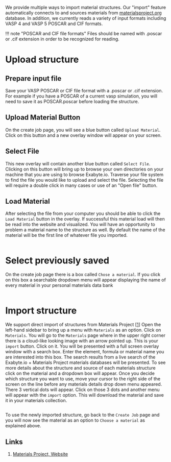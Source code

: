 <!-- by MH -->

We provide multiple ways to import material structures.  Our "import" feature automatically connects to and sources materials from [materialsproject.org](https://materialsproject.org) database. In addition, we currently reads a variety of input formats including VASP 4 and VASP 5 POSCAR and CIF formats.

!!! note "POSCAR and CIF file formats"
    Files should be named with .poscar or .cif extension in order to be recognized for reading.

# Upload structure

## Prepare input file

Save your VASP POSCAR or CIF file format with a .poscar or .cif extension.  For example if you have a POSCAR of a current vasp simulation, you will need to save it as POSCAR.poscar before loading the structure.

## Upload Material Button

On the create job page, you will see a blue button called `Upload Material`.  Click on this button and a new overlay window will appear on your screen.

## Select File

This new overlay will contain another blue button called `Select File`.  Clicking on this button will bring up to browse your own directories on your machine that you are using to browse Exabyte.io.  Traverse your file system to find the file you would like to upload and select the file.  Selecting the file will require a double click in many cases or use of an "Open file" button.

## Load Material

After selecting the file from your computer you should be able to click the `Load Material` button in the overlay.  If successful this material load will then be read into the website and visualized.  You will have an opportunity to problem a material name to the structure as well.  By default the name of the material will be the first line of whatever file you imported.

<img data-gifffer="/images/UploadPOSCAR.gif" />


# Select previously saved

On the create job page there is a box called `Chose a material`.  If you click on this box a searchable dropdown menu will appear displaying the name of every material in your personal materials data bank

<img data-gifffer="/images/ChooseSavedMaterial.gif" />

# Import structure

We support direct import of structures from Materials Project [[1](#links)]
Open the left-hand sidebar to bring up a menu with `Materials` as an option.  Click on `Materials`. You will go to the `Materials` page where in the upper right corner there is a cloud-like looking image with an arrow pointed up.  This is your `import` button.  Click on it. You will be presented with a full screen overlay window with a search box.  Enter the element, formula or material name you are interested into this box.  The search results from a live search of the Exabyte.io + Materials Project materials databases will be presented. To see more details about the structure and source of each materials structure click on the material and a dropdown box will appear.
Once you decide which structure you want to use, move your cursor to the right side of the screen on the line before any materials details drop down menu appeared.  There 3 vertical dots will appear.  Click on those 3 dots and another menu will appear with the `import` option.  This will download the material and save it in your materials collection.

<img data-gifffer="/images/ImportMaterialsProjectMaterial.gif" />

To use the newly imported structure, go back to the `Create Job` page and you will now see the material as an option to `Choose a material` as explained above.

## Links

1. [Materials Project, Website](https://materialsproject.org/)
